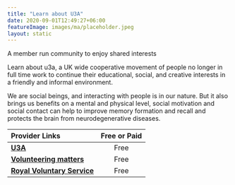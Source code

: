 ```yaml
---
title: "Learn about U3A"
date: 2020-09-01T12:49:27+06:00
featureImage: images/ma/placeholder.jpeg
layout: static
---
```


A member run community to enjoy shared interests

Learn about u3a, a UK wide cooperative movement of people no longer in full time work to continue their educational, social, and creative interests in a friendly and informal environment.

We are social beings, and interacting with people is in our nature. But it also brings us benefits on a mental and physical level, social motivation and social contact can help to improve memory formation and recall and protects the brain from neurodegenerative diseases.

| Provider Links      | Free or Paid  |  
| :-----------          | :--------------:      |  
| [**U3A**](https://www.u3a.org.uk/about) | Free | 
| [**Volunteering matters**](https://volunteeringmatters.org.uk/pillars/older-people/) | Free | 
| [**Royal Voluntary Service**](https://www.royalvoluntaryservice.org.uk/volunteering/) | Free | 
  

<br/><br/>






